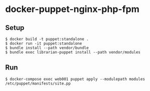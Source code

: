 # docker-puppet-nginx-php-fpm

## Setup

```
$ docker build -t puppet:standalone .
$ docker run -it puppet:standalone
$ bundle install --path vendor/bundle
$ bundle exec librarian-puppet install --path vendor/modules
```

## Run

```
$ docker-compose exec web001 puppet apply --modulepath modules /etc/puppet/manifests/site.pp
```
